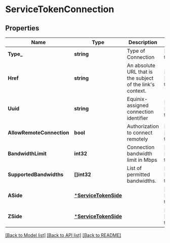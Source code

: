 # ServiceTokenConnection

## Properties
Name | Type | Description | Notes
------------ | ------------- | ------------- | -------------
**Type_** | **string** | Type of Connection | [default to null]
**Href** | **string** | An absolute URL that is the subject of the link&#x27;s context. | [optional] [default to null]
**Uuid** | **string** | Equinix-assigned connection identifier | [optional] [default to null]
**AllowRemoteConnection** | **bool** | Authorization to connect remotely | [optional] [default to false]
**BandwidthLimit** | **int32** | Connection bandwidth limit in Mbps | [optional] [default to null]
**SupportedBandwidths** | **[]int32** | List of permitted bandwidths. | [optional] [default to null]
**ASide** | [***ServiceTokenSide**](ServiceTokenSide.md) |  | [optional] [default to null]
**ZSide** | [***ServiceTokenSide**](ServiceTokenSide.md) |  | [optional] [default to null]

[[Back to Model list]](../README.md#documentation-for-models) [[Back to API list]](../README.md#documentation-for-api-endpoints) [[Back to README]](../README.md)

